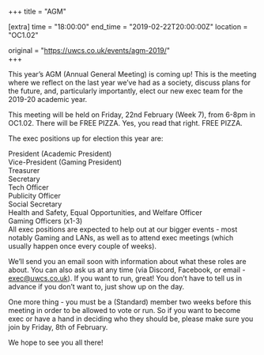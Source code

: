 +++
title = "AGM"

[extra]
time = "18:00:00"
end_time = "2019-02-22T20:00:00Z"
location = "OC1.02"

original = "https://uwcs.co.uk/events/agm-2019/"    
+++

This year’s AGM (Annual General Meeting) is coming up\! This is the meeting where we reflect on the last year we’ve had as a society, discuss plans for the future, and, particularly importantly, elect our new exec team for the 2019-20 academic year.  
  
This meeting will be held on Friday, 22nd February (Week 7), from 6-8pm in OC1.02. There will be FREE PIZZA. Yes, you read that right. FREE PIZZA.  
  
The exec positions up for election this year are:  
  
President (Academic President)  
Vice-President (Gaming President)  
Treasurer  
Secretary  
Tech Officer  
Publicity Officer  
Social Secretary  
Health and Safety, Equal Opportunities, and Welfare Officer  
Gaming Officers (x1-3)  
All exec positions are expected to help out at our bigger events - most notably Gaming and LANs, as well as to attend exec meetings (which usually happen once every couple of weeks).  
  
We’ll send you an email soon with information about what these roles are about. You can also ask us at any time (via Discord, Facebook, or email - exec@uwcs.co.uk). If you want to run, great\! You don’t have to tell us in advance if you don’t want to, just show up on the day.  
  
One more thing - you must be a (Standard) member two weeks before this meeting in order to be allowed to vote or run. So if you want to become exec or have a hand in deciding who they should be, please make sure you join by Friday, 8th of February.  
  

We hope to see you all there\!

